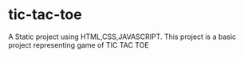 # tic-tac-toe
A Static project using HTML,CSS,JAVASCRIPT. 
This project is a basic project representing game of TIC TAC TOE
